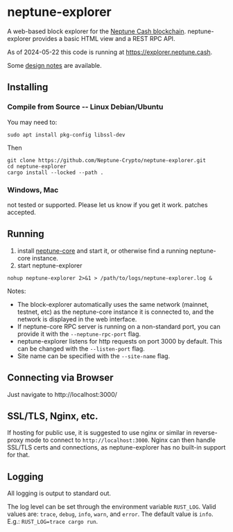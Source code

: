 # neptune-explorer

A web-based block explorer for the [Neptune Cash blockchain](https://neptune.cash).  neptune-explorer provides a basic HTML view and a REST RPC API.

As of 2024-05-22 this code is running at https://explorer.neptune.cash.

Some [design notes](./doc/design_notes.md) are available.

## Installing

### Compile from Source -- Linux Debian/Ubuntu

You may need to:

```
sudo apt install pkg-config libssl-dev
```

Then

```
git clone https://github.com/Neptune-Crypto/neptune-explorer.git
cd neptune-explorer
cargo install --locked --path .
```

### Windows, Mac

not tested or supported.   Please let us know if you get it work.  patches accepted.

## Running

1. install [neptune-core](https://github.com/Neptune-Crypto/neptune-core) and start it, or otherwise find a running neptune-core instance.
2. start neptune-explorer

```
nohup neptune-explorer 2>&1 > /path/to/logs/neptune-explorer.log &
```

Notes:
* The block-explorer automatically uses the same network (mainnet, testnet, etc) as the neptune-core instance it is connected to, and the network is displayed in the web interface.
* If neptune-core RPC server is running on a non-standard port, you can provide it with the `--neptune-rpc-port` flag.
* neptune-explorer listens for http requests on port 3000 by default.  This can be changed with the `--listen-port` flag.
* Site name can be specified with the `--site-name` flag.


## Connecting via Browser

Just navigate to http://localhost:3000/


## SSL/TLS, Nginx, etc.

If hosting for public use, it is suggested to use nginx or similar in reverse-proxy mode to connect to `http://localhost:3000`.  Nginx can then handle SSL/TLS certs and connections, as neptune-explorer has no built-in support for that.


## Logging

All logging is output to standard out.

The log level can be set through the environment variable `RUST_LOG`. Valid values are: `trace`, `debug`, `info`, `warn`, and `error`. The default value is `info`. E.g.: `RUST_LOG=trace cargo run`.
